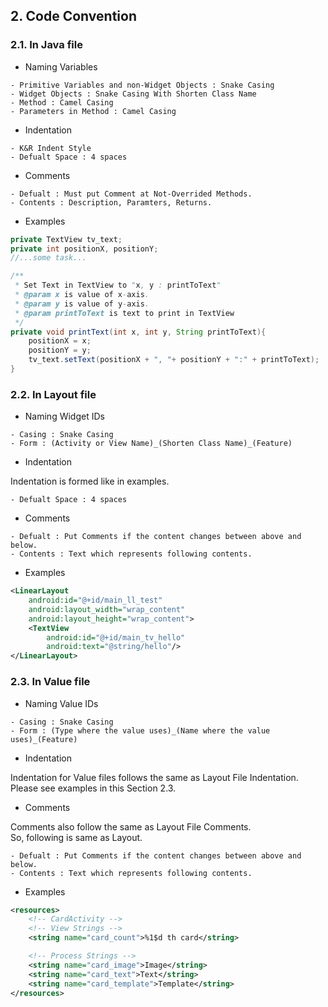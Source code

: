 ## 2. Code Convention

### 2.1. In Java file

- Naming Variables

```
- Primitive Variables and non-Widget Objects : Snake Casing
- Widget Objects : Snake Casing With Shorten Class Name
- Method : Camel Casing
- Parameters in Method : Camel Casing
```

- Indentation

```
- K&R Indent Style
- Defualt Space : 4 spaces
```

- Comments

```
- Defualt : Must put Comment at Not-Overrided Methods.
- Contents : Description, Paramters, Returns.
```

- Examples

```java
private TextView tv_text;
private int positionX, positionY;
//...some task...

/**
 * Set Text in TextView to "x, y : printToText"
 * @param x is value of x-axis.
 * @param y is value of y-axis.
 * @param printToText is text to print in TextView
 */
private void printText(int x, int y, String printToText){
    positionX = x;
    positionY = y;
    tv_text.setText(positionX + ", "+ positionY + ":" + printToText);
}
```

### 2.2. In Layout file

- Naming Widget IDs

```
- Casing : Snake Casing
- Form : (Activity or View Name)_(Shorten Class Name)_(Feature)
```

- Indentation

Indentation is formed like in examples.

```
- Defualt Space : 4 spaces
```

- Comments

```
- Defualt : Put Comments if the content changes between above and below.
- Contents : Text which represents following contents.
```

- Examples

```xml
<LinearLayout
    android:id="@+id/main_ll_test"
    android:layout_width="wrap_content"
    android:layout_height="wrap_content">
    <TextView
        android:id="@+id/main_tv_hello"
        android:text="@string/hello"/>
</LinearLayout>
```

### 2.3. In Value file

- Naming Value IDs

```
- Casing : Snake Casing
- Form : (Type where the value uses)_(Name where the value uses)_(Feature)
```

- Indentation

Indentation for Value files follows the same as Layout File Indentation.
Please see examples in this Section 2.3.

- Comments

Comments also follow the same as Layout File Comments.  
So, following is same as Layout.

```
- Defualt : Put Comments if the content changes between above and below.
- Contents : Text which represents following contents.
```

- Examples

```xml
<resources>
    <!-- CardActivity -->
    <!-- View Strings -->
    <string name="card_count">%1$d th card</string>

    <!-- Process Strings -->
    <string name="card_image">Image</string>
    <string name="card_text">Text</string>
    <string name="card_template">Template</string>
</resources>
```


